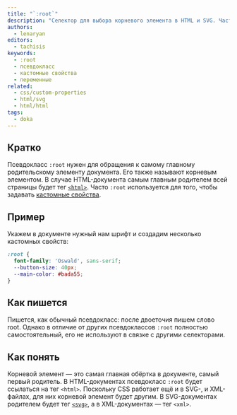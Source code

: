 ```yaml
---
title: "`:root`"
description: "Селектор для выбора корневого элемента в HTML и SVG. Часто используют для кастомных свойств."
authors:
  - lenaryan
editors:
  - tachisis
keywords:
  - :root
  - псевдокласс
  - кастомные свойства
  - переменные
related:
  - css/custom-properties
  - html/svg
  - html/html
tags:
  - doka
---
```


## Кратко

Псевдокласс `:root` нужен для обращения к самому главному родительскому элементу документа. Его также называют корневым элементом. В случае HTML-документа самым главным родителем всей страницы будет тег [`<html>`](/html/html/). Часто `:root` используется для того, чтобы задавать [кастомные свойства](/css/custom-properties/).

## Пример

Укажем в документе нужный нам шрифт и создадим несколько кастомных свойств:

```css
:root {
  font-family: 'Oswald', sans-serif;
  --button-size: 40px;
  --main-color: #bada55;
}
```

## Как пишется

Пишется, как обычный псевдокласс: после двоеточия пишем слово root. Однако в отличие от других псевдоклассов `:root` полностью самостоятельный, его не используют в связке с другими селекторами.

## Как понять

Корневой элемент — это самая главная обёртка в документе, самый первый родитель. В HTML-документах псевдокласс `:root` будет ссылаться на тег `<html>`. Поскольку CSS работает ещё и в SVG-, и XML-файлах, для них корневой элемент будет другим. В SVG-документах родителем будет тег [`<svg>`](/html/svg/), а в XML-документах — тег `<xml>`.
